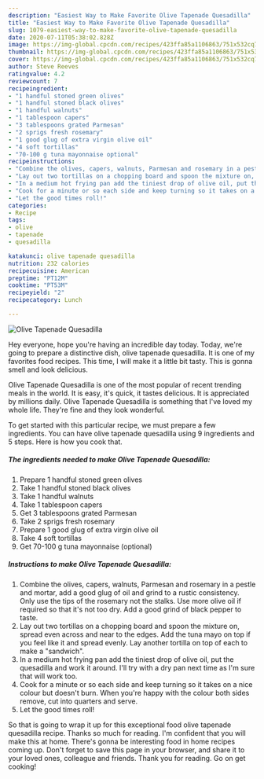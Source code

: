 ```yaml
---
description: "Easiest Way to Make Favorite Olive Tapenade Quesadilla"
title: "Easiest Way to Make Favorite Olive Tapenade Quesadilla"
slug: 1079-easiest-way-to-make-favorite-olive-tapenade-quesadilla
date: 2020-07-11T05:38:02.828Z
image: https://img-global.cpcdn.com/recipes/423ffa85a1106863/751x532cq70/olive-tapenade-quesadilla-recipe-main-photo.jpg
thumbnail: https://img-global.cpcdn.com/recipes/423ffa85a1106863/751x532cq70/olive-tapenade-quesadilla-recipe-main-photo.jpg
cover: https://img-global.cpcdn.com/recipes/423ffa85a1106863/751x532cq70/olive-tapenade-quesadilla-recipe-main-photo.jpg
author: Steve Reeves
ratingvalue: 4.2
reviewcount: 7
recipeingredient:
- "1 handful stoned green olives"
- "1 handful stoned black olives"
- "1 handful walnuts"
- "1 tablespoon capers"
- "3 tablespoons grated Parmesan"
- "2 sprigs fresh rosemary"
- "1 good glug of extra virgin olive oil"
- "4 soft tortillas"
- "70-100 g tuna mayonnaise optional"
recipeinstructions:
- "Combine the olives, capers, walnuts, Parmesan and rosemary in a pestle and mortar, add a good glug of oil and grind to a rustic consistency. Only use the tips of the rosemary not the stalks. Use more olive oil if required so that it&#39;s not too dry. Add a good grind of black pepper to taste."
- "Lay out two tortillas on a chopping board and spoon the mixture on, spread even across and near to the edges. Add the tuna mayo on top if you feel like it and spread evenly. Lay another tortilla on top of each to make a &#34;sandwich&#34;."
- "In a medium hot frying pan add the tiniest drop of olive oil, put the quesadilla and work it around. I&#39;ll try with a dry pan next time as I&#39;m sure that will work too."
- "Cook for a minute or so each side and keep turning so it takes on a nice colour but doesn&#39;t burn. When you&#39;re happy with the colour both sides remove, cut into quarters and serve."
- "Let the good times roll!"
categories:
- Recipe
tags:
- olive
- tapenade
- quesadilla

katakunci: olive tapenade quesadilla 
nutrition: 232 calories
recipecuisine: American
preptime: "PT12M"
cooktime: "PT53M"
recipeyield: "2"
recipecategory: Lunch

---
```



![Olive Tapenade Quesadilla](https://img-global.cpcdn.com/recipes/423ffa85a1106863/751x532cq70/olive-tapenade-quesadilla-recipe-main-photo.jpg)

Hey everyone, hope you're having an incredible day today. Today, we're going to prepare a distinctive dish, olive tapenade quesadilla. It is one of my favorites food recipes. This time, I will make it a little bit tasty. This is gonna smell and look delicious.



Olive Tapenade Quesadilla is one of the most popular of recent trending meals in the world. It is easy, it's quick, it tastes delicious. It is appreciated by millions daily. Olive Tapenade Quesadilla is something that I've loved my whole life. They're fine and they look wonderful.


To get started with this particular recipe, we must prepare a few ingredients. You can have olive tapenade quesadilla using 9 ingredients and 5 steps. Here is how you cook that.

<!--inarticleads1-->

##### The ingredients needed to make Olive Tapenade Quesadilla:

1. Prepare 1 handful stoned green olives
1. Take 1 handful stoned black olives
1. Take 1 handful walnuts
1. Take 1 tablespoon capers
1. Get 3 tablespoons grated Parmesan
1. Take 2 sprigs fresh rosemary
1. Prepare 1 good glug of extra virgin olive oil
1. Take 4 soft tortillas
1. Get 70-100 g tuna mayonnaise (optional)




<!--inarticleads2-->

##### Instructions to make Olive Tapenade Quesadilla:

1. Combine the olives, capers, walnuts, Parmesan and rosemary in a pestle and mortar, add a good glug of oil and grind to a rustic consistency. Only use the tips of the rosemary not the stalks. Use more olive oil if required so that it&#39;s not too dry. Add a good grind of black pepper to taste.
1. Lay out two tortillas on a chopping board and spoon the mixture on, spread even across and near to the edges. Add the tuna mayo on top if you feel like it and spread evenly. Lay another tortilla on top of each to make a &#34;sandwich&#34;.
1. In a medium hot frying pan add the tiniest drop of olive oil, put the quesadilla and work it around. I&#39;ll try with a dry pan next time as I&#39;m sure that will work too.
1. Cook for a minute or so each side and keep turning so it takes on a nice colour but doesn&#39;t burn. When you&#39;re happy with the colour both sides remove, cut into quarters and serve.
1. Let the good times roll!




So that is going to wrap it up for this exceptional food olive tapenade quesadilla recipe. Thanks so much for reading. I'm confident that you will make this at home. There's gonna be interesting food in home recipes coming up. Don't forget to save this page in your browser, and share it to your loved ones, colleague and friends. Thank you for reading. Go on get cooking!
